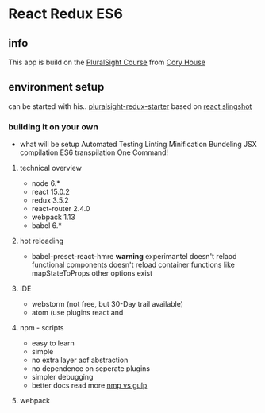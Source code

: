 # React Redux ES6 #

## info ##
This app is build on the [PluralSight Course](https://app.pluralsight.com/library/courses/react-redux-react-router-es6/table-of-contents) from [Cory House](http://app.pluralsight.com/author/cory-house)

## environment setup ##

can be started with his..
[pluralsight-redux-starter](github.com/coryhouse/pluralsight-redux-starter) based on [react slingshot](https://github.com/coryhouse/react-slingshot)

### building it on your own ###
- what will be setup
    Automated Testing
    Linting
    Minification
    Bundeling
    JSX compilation
    ES6 transpilation
    One Command!
    
1. technical overview
    - node 6.*
    - react 15.0.2
    - redux 3.5.2
    - react-router 2.4.0
    - webpack 1.13
    - babel 6.*
    
2. hot reloading
    - babel-preset-react-hmre
    **warning**
        experimantel
        doesn't relaod functional components
        doesn't reload container functions like mapStateToProps
        other options exist

3. IDE
    - webstorm (not free, but 30-Day trail available)
    - atom (use plugins react and 

4. npm - scripts
    - easy to learn
    - simple
    - no extra layer aof abstraction
    - no dependence on seperate plugins
    - simpler debugging
    - better docs
    read more [nmp vs gulp](bit.ly/npmvsgulp)

5. webpack